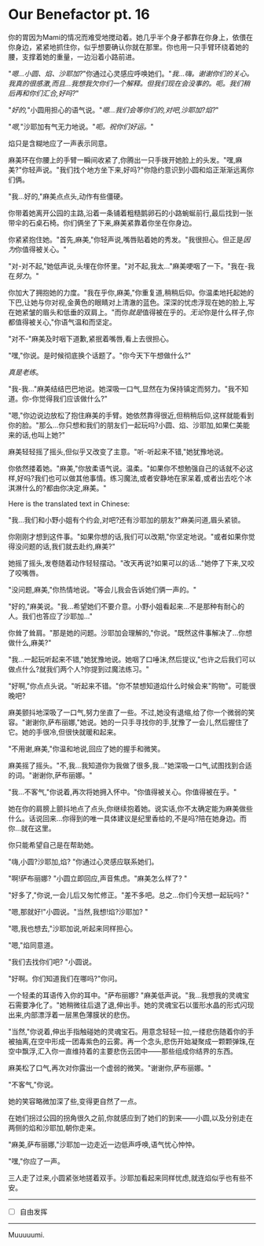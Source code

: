 # Our Benefactor pt. 16

你的胃因为Mami的情况而难受地搅动着。她几乎半个身子都靠在你身上，依偎在你身边，紧紧地抓住你，似乎想要确认你就在那里。你也用一只手臂环绕着她的腰，支撑着她的重量，一边沿着小路前进。

"*嗯...小圆、焰、沙耶加?*"你通过心灵感应呼唤她们。"*我...嗨。谢谢你们的关心。我真的很感激,而且...我想我欠你们一个解释。但我们现在会没事的。呃。我们稍后再和你们汇合,好吗?*"

"*好的,*"小圆用担心的语气说。"*嗯...我们会等你们的,对吧,沙耶加?焰?*"

"*嗯,*"沙耶加有气无力地说。"*呃。祝你们好运。*"

焰只是含糊地应了一声表示同意。

麻美环在你腰上的手臂一瞬间收紧了,你腾出一只手拨开她脸上的头发。"嘿,麻美?"你轻声说。"我们找个地方坐下来,好吗?"你隐约意识到小圆和焰正渐渐远离你们俩。

"我...好的,"麻美点点头,动作有些僵硬。

你带着她离开公园的主路,沿着一条铺着粗糙鹅卵石的小路蜿蜒前行,最后找到一张带伞的石桌石椅。你们俩坐了下来,麻美紧靠着你坐在你身边。

你紧紧抱住她。"首先,麻美,"你轻声说,嘴唇贴着她的秀发。"我很担心。但正是*因为*你值得被关心。"

"对-对不起,"她低声说,头埋在你怀里。"对不起,我太..."麻美哽咽了一下。"我在-我在*努力*。"

你加大了拥抱她的力度。"我在乎你,麻美,"你重复道,稍稍后仰。你温柔地托起她的下巴,让她与你对视,金黄色的眼睛对上清澈的蓝色。深深的忧虑浮现在她的脸上,写在她紧皱的眉头和低垂的双肩上。"而你*就是*值得被在乎的。*无论*你是什么样子,你都值得被关心,"你语气温和而坚定。

"对不-"麻美及时咽下道歉,紧抿着嘴唇,看上去很担心。

"嘿,"你说。是时候彻底换个话题了。"你今天下午想做什么?"

*真是老练*。

"我-我..."麻美结结巴巴地说。她深吸一口气,显然在为保持镇定而努力。"我不知道。你-你觉得我们应该做什么?"

"嗯,"你边说边放松了抱住麻美的手臂。她依然靠得很近,但稍稍后仰,这样就能看到你的脸。"那么...你只想和我们的朋友们一起玩吗?小圆、焰、沙耶加,如果仁美能来的话,也叫上她?"

麻美轻轻摇了摇头,但似乎又改变了主意。"听-听起来不错,"她犹豫地说。

你依然搂着她。"麻美,"你放柔语气说。温柔。"如果你不想勉强自己的话就不必这样,好吗?我们也可以做其他事情。练习魔法,或者安静地在家呆着,或者出去吃个冰淇淋什么的?都由你决定,麻美。"

Here is the translated text in Chinese:

"我...我们和小野小姐有个约会,对吧?还有沙耶加的朋友?"麻美问道,眉头紧锁。

你刚刚才想到这件事。"如果你想的话,我们可以改期,"你坚定地说。"或者如果你觉得没问题的话,我们就去赴约,麻美?"

她摇了摇头,发卷随着动作轻轻摆动。"改天再说?如果可以的话..."她停了下来,又咬了咬嘴唇。

"没问题,麻美,"你热情地说。"等会儿我会告诉她们俩一声的。"

"好的,"麻美说。"我...希望她们不要介意。小野小姐看起来...不是那种有耐心的人。我们也答应了沙耶加..."

你耸了耸肩。"那是她的问题。沙耶加会理解的,"你说。"既然这件事解决了...你想做什么,麻美?"

"我...一起玩听起来不错,"她犹豫地说。她咽了口唾沫,然后提议,"也许之后我们可以做点什么?就我们两个人?你提到过魔法练习。" 

"好啊,"你点点头说。"听起来不错。"你不禁想知道焰什么时候会来"购物"。可能很晚吧?

麻美颤抖地深吸了一口气,努力坐直了一些。不过,她没有退缩,给了你一个微弱的笑容。"谢谢你,萨布丽娜,"她说。她的一只手寻找你的手,犹豫了一会儿,然后握住了它。她的手很冷,但很快就暖和起来。

"不用谢,麻美,"你温和地说,回应了她的握手和微笑。

麻美摇了摇头。"不,我...我知道你为我做了很多,我..."她深吸一口气,试图找到合适的词。"谢谢你,萨布丽娜。" 

"我...不客气,"你说着,再次将她拥入怀中。"你值得被关心。你值得被在乎。"

她在你的肩膀上颤抖地点了点头,你继续抱着她。说实话,你不太确定能为麻美做些什么。话说回来...你得到的唯一具体建议是纪里香给的,不是吗?陪在她身边。而你...就在这里。

你只能希望自己是在帮助她。

"嗨,小圆?沙耶加,焰? "你通过心灵感应联系她们。

"啊!萨布丽娜? "小圆立即回应,声音焦虑。"麻美怎么样了? "

"好多了,"你说,一会儿后又匆忙修正。"差不多吧。总之...你们今天想一起玩吗? "

"嗯,那就好!"小圆说。"当然,我想!焰?沙耶加? "

"嗯,我也想去,"沙耶加说,听起来同样担心。

"嗯,"焰同意道。

"我们去找你们吧? "小圆说。

"好啊。你们知道我们在哪吗?"你问。

一个轻柔的耳语传入你的耳中。"萨布丽娜? "麻美低声说。"我...我想我的灵魂宝石需要净化了。"她稍微往后退了退,伸出手。她的灵魂宝石以蛋形水晶的形式闪现出来,内部漂浮着一层黑色薄膜状的悲伤。

"当然,"你说着,伸出手指触碰她的灵魂宝石。用意念轻轻一拉,一缕悲伤随着你的手被抽离,在空中形成一团毒紫色的云雾。再一个念头,悲伤开始凝聚成一颗颗弹珠,在空中飘浮,汇入你一直维持着的主要悲伤云团中——那些组成你结界的东西。

麻美松了口气,再次对你露出一个虚弱的微笑。"谢谢你,萨布丽娜。"

"不客气,"你说。

她的笑容略微加深了些,变得更自然了一点。

在她们拐过公园的拐角很久之前,你就感应到了她们的到来——小圆,以及分别走在两侧的焰和沙耶加,朝你走来。 

"麻美,萨布丽娜,"沙耶加一边走近一边低声呼唤,语气忧心忡忡。

"嘿,"你应了一声。

三人走了过来,小圆紧张地搓着双手。沙耶加看起来同样忧虑,就连焰似乎也有些不安。

---

- [ ] 自由发挥

--- 

Muuuuumi.
